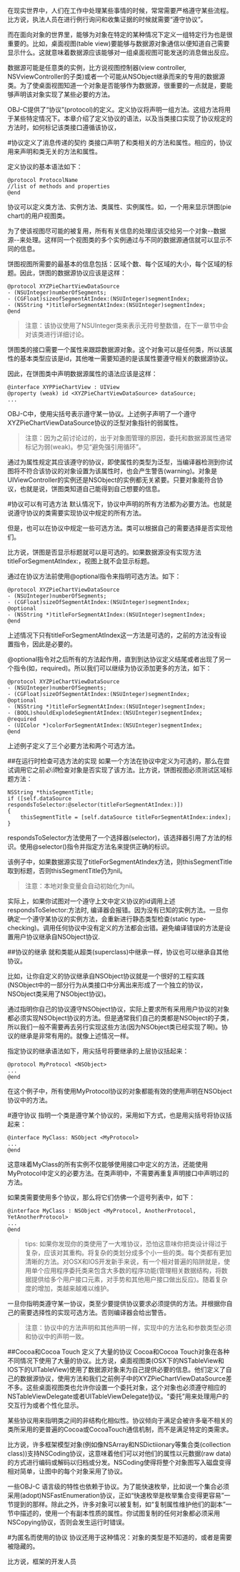 在现实世界中，人们在工作中处理某些事情的时候，常常需要严格遵守某些流程。比方说，执法人员在进行例行询问和收集证据的时候就需要“遵守协议”。

而在面向对象的世界里，能够为对象在特定的某种情况下定义一组特定行为也是很重要的。比如，桌面视图(table view)要能够与数据源对象通信以便知道自己需要显示什么。这就意味着数据源应该能够对一组桌面视图可能发送的消息做出反应。

数据源可能是任意类的实例，比方说视图控制器(view controller, NSVviewController的子类)或者一个可能从NSObject继承而来的专用的数据源类。为了使桌面视图知道一个对象是否能够作为数据源，很重要的一点就是，要能够声明该对象实现了某些必要的方法。

OBJ-C提供了“协议”(protocol)的定义。定义协议将声明一组方法。这组方法将用于某些特定情况下。本章介绍了定义协议的语法，以及当类接口实现了协议规定的方法时，如何标记该类接口遵循该协议，

#协议定义了消息传递的契约
类接口声明了和类相关的方法和属性。相应的，协议用来声明和类无关的方法和属性。

定义协议的基本语法如下：
```objc
@protocol ProtocolName
//list of methods and properties
@end
```
协议可以定义类方法、实例方法、类属性、实例属性。如，一个用来显示饼图(pie chart)的用户视图类。

为了使该视图尽可能的被复用，所有有关信息的处理应该交给另一个对象--数据源--来处理。这样同一个视图类的多个实例通过与不同的数据源通信就可以显示不同的信息。

饼图视图所需要的最基本的信息包括：区域个数、每个区域的大小，每个区域的标题。因此，饼图的数据源协议应该是这样：

```objc
@protocol XYZPieChartViewDataSource
- (NSUInteger)numberOfSegments;
- (CGFloat)sizeofSegmentAtIndex:(NSUInteger)segmentIndex;
- (NSString *)titleForSegmentAtIndex:(NSUInteger)segmentIndex;
@end
```
> 注意：该协议使用了NSUInteger类来表示无符号整数值，在下一章节中会对该类进行详细讨论。

饼图类的接口需要一个属性来跟踪数据源对象。这个对象可以是任何类，所以该属性的基本类型应该是id，其他唯一需要知道的是该属性要遵守相关的数据源协议。

因此，在饼图类中声明数据源属性的语法应该是这样：
```objc
@interface XYPPieChartView : UIView
@property (weak) id <XYZPieChartViewDataSource> dataSource;
...
```
OBJ-C中，使用尖括号表示遵守某一协议。上述例子声明了一个遵守XYZPieChartViewDataSource协议的泛型对象指针的弱属性。
>注意：因为之前讨论过的，出于对象图管理的原因，委托和数据源属性通常标记为弱(weak)。参见“避免强引用循环”。

通过为属性规定其应该遵守的协议，即使属性的类型为泛型，当编译器检测到你试图将不符合该协议的对象设置为该属性时，也会产生警告(warning)。对象是UIViewController的实例还是NSObject的实例都无关紧要。只要对象能符合协议，也就是说，饼图类知道自己能得到自己想要的信息。

#协议可以有可选方法
默认情况下，协议中声明的所有方法都为必要方法。也就是说遵守协议的类需要实现协议中规定的所有方法。

但是，也可以在协议中规定一些可选方法。类可以根据自己的需要选择是否实现他们。

比方说，饼图是否显示标题就可以是可选的。如果数据源没有实现方法titleForSegmentAtIndex:，视图上就不会显示标题。

通过在协议方法前使用@optional指令来指明可选方法。如下：
```objc
@protocol XYZPieChartViewDataSource
- (NSUInteger)numberOfSegments;
- (CGFloat)sizeOfSegmentAtIndex:(NSUInteger)segmentIndex;
@optional
- (NSString *)titleForSegmentAtIndex:(NSUInteger)segmentIndex;
@end
```
上述情况下只有titleForSegmentAtIndex这一方法是可选的，之前的方法没有设置指令，因此是必要的。

@optional指令对之后所有的方法起作用，直到到达协议定义结尾或者出现了另一个指令(如，required)。所以我们可以继续为协议添加更多的方法，如下：
```objc
@protocol XYZPieChartViewDataSource
- (NSUInteger)numberOfSegments;
- (CGFloat)sizeOfSegmentAtIndex:(NSUInteger)segmentIndex;
@optional
- (NSString *)titleForSegmentAtIndex:(NSUInteger)segmentIndex;
- (BOOL)shouldExplodeSegmentAtIndex:(NSUInteger)segmentIndex;
@required
- (UIColor *)colorForSegmentAtIndex:(NSUInteger)segmentIndex;
@end
```
上述例子定义了三个必要方法和两个可选方法。

##在运行时检查可选方法的实现
如果一个方法在协议中定义为可选的，那么在尝试调用它之前*必须*检查对象是否实现了该方法。比方说，饼图视图必须测试区域标题方法：
```objc
NSString *thisSegmentTitle;
if ([self.dataSource respondsToSelector:@selector(titleForSegmentAtIndex:)])
{
    thisSegmentTitle = [self.dataSource titleForSegmentAtIndex:index];
}
```
respondsToSelector方法使用了一个选择器(selector)，该选择器引用了方法的标识。使用@selector()指令并指定方法名来提供正确的标识。

该例子中，如果数据源实现了titleForSegmentAtIndex方法，则thisSegmentTitle取到标题，否则thisSegmentTitle仍为nil。
>注意：本地对象变量会自动初始化为nil。

实际上，如果你试图对一个遵守上文中定义协议的id调用上述respondsToSelector:方法时, 编译器会报错。因为没有已知的实例方法。一旦你确定一个遵守某协议的实例方法，会重新进行静态类型检查(static type-checking)。调用任何协议中没有定义的方法都会出错。避免编译错误的方法是设置用户协议继承自NSObject协议.

##协议的继承
就和类能从超类(superclass)中继承一样，协议也可以继承自其他协议。

比如，让你自定义的协议继承自NSObject协议就是一个很好的工程实践(NSObject中的一部分行为从类接口中分离出来形成了一个独立的协议，NSObject类采用了NSObject协议)。

通过指明你自己的协议遵守NSObject协议，实际上要求所有采用用户协议的对象都必须实现NSObject协议的方法。但是通常我们自己的类都是NSObject的子类，所以我们一般不需要再去另行实现这些方法(因为NSObject类已经实现了啊)。协议的继承是非常有用的。就像上述情况一样。

指定协议的继承语法如下，用尖括号将要继承的上层协议括起来：
```objc
@protocol MyProtocol <NSObject>
...
@end
```
在这个例子中，所有使用MyProtocol协议的对象都能有效的使用声明在NSObject协议中的方法。

#遵守协议
指明一个类是遵守某个协议的，采用如下方式，也是用尖括号将协议括起来：
```objc
@interface MyClass: NSObject <MyProtocol>
...
@end
```
这意味着MyClass的所有实例不仅能够使用接口中定义的方法，还能使用MyProtocol中定义的必要方法。在类声明中，不需要再重复声明接口中声明过的方法。

如果类需要使用多个协议，那么将它们仿佛一个逗号列表中，如下：
```objc
@interface MyClass : NSObject <MyProtocol, AnotherProtocol, YetAnotherProtocol>
...
@end
```
>tips: 如果你发现你的类使用了一大堆协议，恐怕这意味你把类设计得过于复杂，应该对其重构。将复杂的类划分成多个小一些的类。每个类都有更加清晰的方法。对OSX和IOS开发新手来说，有一个相对普遍的陷阱就是，使用单个应用程序委托类来包含大多数的程序功能(管理相关数据结构，将数据提供给多个用户接口元素，对手势和其他用户接口做出反应)。随着复杂度的增加，类越来越难以维护。

一旦你指明类遵守某一协议，类至少要提供协议要求必须提供的方法。并根据你自己的需要选择性的实现可选方法。否则编译器会给出警告。
>注意：协议中的方法声明和其他声明一样，实现中的方法名和参数类型必须和协议中的声明一致。

##Cocoa和Cocoa Touch 定义了大量的协议
Cocoa和Cocoa Touch对象在各种不同情况下使用了大量的协议。比方说，桌面视图类(OSX下的NSTableView和IOS下的UITableView)使用了数据源对象来为自己提供必要的信息。他们定义了自己的数据源协议，使用方法和我们之前例子中的XYZPieChartViewDataSource差不多。这些桌面视图类也允许你设置一个委托对象，这个对象也必须遵守相应的NSTableViewDelegate或者UITableViewDelegate协议。“委托”用来处理用户的交互行为或者个性化显示。

某些协议用来指明类之间的非结构化相似性。协议倾向于满足会被许多毫不相关的类所采用的更普遍的Cocoa或CocoaTouch通信机制，而不是满足特定的类需求。

比方说，许多框架模型对象(例如像NSArray和NSDictiionary等集合类(collection class))支持NSCoding协议，这意味着他们可以对他们的属性以元数据(raw data)的方式进行编码或解码以归档或分发。NSCoding使得将整个对象图写入磁盘变得相对简单，让图中的每个对象采用了协议。

一些OBJ-C 语言级的特性也依赖于协议。为了能快速枚举，比如说一个集合必须采用(adopt)NSFastEnumeration协议，正如“快速枚举是枚举集合变得更容易”一节提到的那样。除此之外，许多对象可以被复制，如“复制属性维护他们的副本”一节中描述的，使用一个有副本性质的属性。你试图复制的任何对象都必须采用NSCopying协议，否则会发生运行时错误。

#为匿名而使用的协议
协议还用于这种情况：对象的类型是不知道的，或者是需要被隐藏的。

比方说，框架的开发人员
